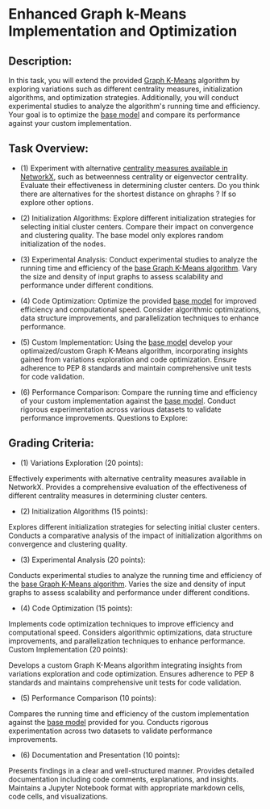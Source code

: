 # Enhanced Graph k-Means Implementation and Optimization
## Description:
In this task, you will extend the provided [Graph K-Means](https://github.com/USFCA-MSDS/MSDS_689/blob/main/notebooks/graphkmeans.ipynb) algorithm by exploring variations such as different centrality measures, initialization algorithms, and optimization strategies. Additionally, you will conduct experimental studies to analyze the algorithm's running time and efficiency. Your goal is to optimize the [base model](https://github.com/USFCA-MSDS/MSDS_689/blob/main/notebooks/graphkmeans.ipynb)  and compare its performance against your custom implementation.




## Task Overview:

* (1) Experiment with alternative [centrality measures available in NetworkX](https://networkx.org/documentation/stable/reference/algorithms/centrality.html), such as betweenness centrality or eigenvector centrality. Evaluate their effectiveness in determining cluster centers. Do you think there are alternatives for the shortest distance on ghraphs ? If so explore other options.


* (2) Initialization Algorithms: Explore different initialization strategies for selecting initial cluster centers. Compare their impact on convergence and clustering quality. The base model only explores random initialization of the nodes.



* (3) Experimental Analysis: Conduct experimental studies to analyze the running time and efficiency of the [base Graph K-Means algorithm](https://github.com/USFCA-MSDS/MSDS_689/blob/main/notebooks/graphkmeans.ipynb). Vary the size and density of input graphs to assess scalability and performance under different conditions.


* (4) Code Optimization: Optimize the provided [base model](https://github.com/USFCA-MSDS/MSDS_689/blob/main/notebooks/graphkmeans.ipynb) for improved efficiency and computational speed. Consider algorithmic optimizations, data structure improvements, and parallelization techniques to enhance performance.


* (5) Custom Implementation: Using the [base model](https://github.com/USFCA-MSDS/MSDS_689/blob/main/notebooks/graphkmeans.ipynb) develop your optimaized/custom Graph K-Means algorithm, incorporating insights gained from variations exploration and code optimization. Ensure adherence to PEP 8 standards and maintain comprehensive unit tests for code validation.


* (6) Performance Comparison: Compare the running time and efficiency of your custom implementation against the [base model](https://github.com/USFCA-MSDS/MSDS_689/blob/main/notebooks/graphkmeans.ipynb). Conduct rigorous experimentation across various datasets to validate performance improvements.
Questions to Explore:



##  Grading Criteria:
* (1) Variations Exploration (20 points):

Effectively experiments with alternative centrality measures available in NetworkX.
Provides a comprehensive evaluation of the effectiveness of different centrality measures in determining cluster centers.


* (2) Initialization Algorithms (15 points):

Explores different initialization strategies for selecting initial cluster centers.
Conducts a comparative analysis of the impact of initialization algorithms on convergence and clustering quality.

* (3) Experimental Analysis (20 points):

Conducts experimental studies to analyze the running time and efficiency of the [base Graph K-Means algorithm](https://github.com/USFCA-MSDS/MSDS_689/blob/main/notebooks/graphkmeans.ipynb).
Varies the size and density of input graphs to assess scalability and performance under different conditions.


* (4) Code Optimization (15 points):

Implements code optimization techniques to improve efficiency and computational speed.
Considers algorithmic optimizations, data structure improvements, and parallelization techniques to enhance performance.
Custom Implementation (20 points):

Develops a custom Graph K-Means algorithm integrating insights from variations exploration and code optimization.
Ensures adherence to PEP 8 standards and maintains comprehensive unit tests for code validation.


* (5) Performance Comparison (10 points):

Compares the running time and efficiency of the custom implementation against the [base model](https://github.com/USFCA-MSDS/MSDS_689/blob/main/notebooks/graphkmeans.ipynb) provided for you.
Conducts rigorous experimentation across two datasets to validate performance improvements.


* (6) Documentation and Presentation (10 points):

Presents findings in a clear and well-structured manner.
Provides detailed documentation including code comments, explanations, and insights.
Maintains a Jupyter Notebook format with appropriate markdown cells, code cells, and visualizations.

